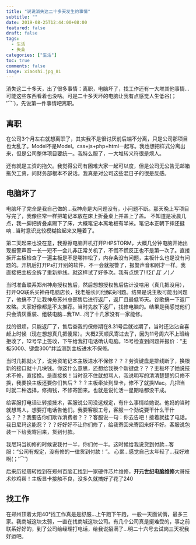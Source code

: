 ```yaml
---
title: "说说消失这二十多天发生的事情"
subtitle: ""
date: 2019-08-25T12:44:00+08:00
featured: false
draft: false
tags:
  - 生活
  - 失业
categories: ["生活"]
toc: true
comments: false
image: xiaoshi.jpg_81
---
```

消失这二十多天，出了很多事情：离职，电脑坏了，找工作还有一大堆其他事情...可能这些东西看着也没啥。可是二十多天坏的电脑让我有点感觉人生低谷(；′⌒`)，先说第一件事情吧离职。

## 离职
在公司3个月左右就想离职了，其实我不是很讨厌前后端不分离，只是公司那项目也太乱了。Model不是Model。css+js+php+html一起写。我也想把样式分离出来，但是公司整体项目要统一。我特么服了，一大堆转义符很是烦人。

还有就是工资的拖欠。我觉得公司有困难大家一起可以度，但是公司无公告无邮箱拖欠工资，问财务部根本不说话。我真是对公司这些混日子的很是反感。

## 电脑坏了
电脑坏了完全是我自己做的...我神舟是大问题没有，小问题不断。那天晚上写项目写完了，我像往常一样把笔记本放在床上折叠桌上并盖上了盖。
不知道是凌晨几点，我一脚把折叠桌踢下了床，大概笔记本离地板有半米。笔记本正朝下摔还挺响...当时意识比较模糊捡起来又睡着了。

第二天起来也没在意，我擦擦电脑开机打开PHPSTORM，大概几分钟电脑开始出现报警声音一长一短不一会儿非正常关机了，不慌不慌反正也不是第一次了。直接拆开主板检查了一遍主板是不是哪摔松了，内存条没有问题，主板什么也是没有问题的。开机后打开Ps打开别的软件，不一会就报警了，报警声音和刚才一样。我直接把主板全拆了重新排线。就这样试了好多次。我有点慌了!!!∑(ﾟДﾟノ)ノ

当时准备联系郑州神舟授权售后，然后想想授权售后估计没啥用（真几把没用），打开QQ联系买神舟电脑店长，找老船长问他解决问题。结果是说主板可能出问题了，他搞不了让我神舟苏州总部售后进行返厂，返厂且最低15天。谷歌搞一下返厂攻略。大家好像都是不太推荐。当时先放下返厂，找修电脑的。结果是我感觉他们只会清灰重装、组装电脑...我TM...问了十几家没有一家能修。

找的很烦，只能返厂了，售后查我的保修期在8.31号后就过期了，当时还沾沾自喜赶上时候（现在想想真几把傻屌）。大概2天顺风寄过去了，因为11号周六不上班给拒收了，12号早上签收，下午给我打电话确认电脑。15号检查到问题并报价：“主板5000、键盘300”并监测到主板进水不保修。

当时几把就火了，说劳资笔记本主板进水不保修？？？劳资键盘是排线断了，换根新的接口就十几块钱。你这什么意思，还想给我换个新键盘？？？主板坏了她说技术不修，直接换。是直接换！当时忍不住就想骂人，我说明写的清清楚楚的只修不换，我要换主板还要你们售后？？？主板牵扯到显卡，修不了就换Mac。几把当时就二种选择，修掏钱，不修寄回来。也就是说忙活一星期啥都没干成。

给客服打电话让转接技术，客服说公司没这规定，有什么事情给她说。他妈的当时就想骂人，想要打电话告他们。我要客服工号，客服一个劲说要干什么干什么？？？我要告你们欺诈消费者？？？客服说一句：你去告吧！接着就挂了电话。我日尼玛这能忍？？？好好好不让你们修了，给我寄回来寄回来好不好。客服说包装一下给我寄回来，货到付款。

我尼玛当初修的时候说我付一半，你们付一半。这时候给我说货到付款...客服：“公司有规定，没有修的一律货到付款！”。
心累...感觉自己太年轻了...我好难啊(；′⌒`)

后来历经周转找到在郑州百脑汇找到一家硬件芯片维修，**开元世纪电脑维修**大哥技术炒鸡帮！主板显卡接触不良，没多久就搞好了花了240

## 找工作

在郑州顶着太阳40°找工作真是是舒服...上午跑下午跑，一般一天面试俩，最多三家。我商城这块太弱，一直在找商城这块公司。有几个公司真是挺难受的，事之前联系好好的，到了公司给经理打电话，给我说招满了...明二十六号去试岗三天祝我好运吧。
